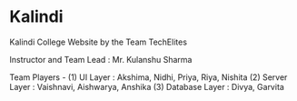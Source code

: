 # Kalindi
Kalindi College Website by the Team TechElites

Instructor and Team Lead : Mr. Kulanshu Sharma

Team Players -
   (1) UI Layer : Akshima, Nidhi, Priya, Riya, Nishita
   (2) Server Layer : Vaishnavi, Aishwarya, Anshika
   (3) Database Layer : Divya, Garvita
